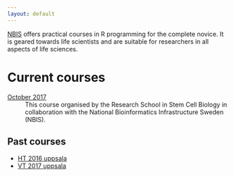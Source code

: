 ```yaml
---
layout: default
---
```


[NBIS](//nbis.se) offers practical courses
in R programming for the complete novice. It is geared towards life
scientists and are suitable for researchers in all aspects of life
sciences.

# Current courses

<dl> <dt> <a href="VT17">October 2017</a> </dt>
<dd>
This course organised by the Research School in Stem Cell Biology in
collaboration with the National Bioinformatics Infrastructure Sweden
(NBIS).

</dd>

</dl>

## Past courses

* [HT 2016 uppsala](https://scilifelab.github.io/courses/r_programming/1611/)
* [VT 2017 uppsala](https://scilifelab.github.io/courses/r_programming/1703)
